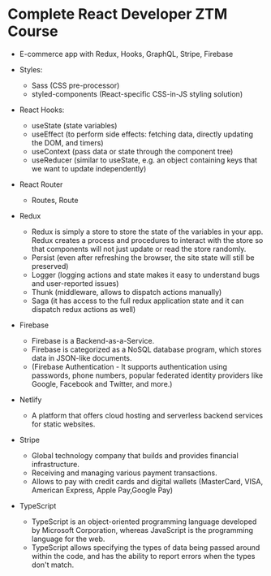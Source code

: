 # Complete React Developer ZTM Course


- E-commerce app with Redux, Hooks, GraphQL, Stripe, Firebase


- Styles:
    - Sass (CSS pre-processor)
    - styled-components (React-specific CSS-in-JS styling solution)


- React Hooks:
    - useState (state variables)
    - useEffect (to perform side effects: fetching data, directly updating the DOM, and timers)
    - useContext (pass data or state through the component tree)
    - useReducer (similar to useState, e.g. an object containing keys that we want to update independently)
  

- React Router
    - Routes, Route


- Redux
    - Redux is simply a store to store the state of the variables in your app. Redux creates a process and procedures to interact with the store so that components will not just update or read the store randomly.
    - Persist (even after refreshing the browser, the site state will still be preserved)
    - Logger (logging actions and state makes it easy to understand bugs and user-reported issues)
    - Thunk (middleware, allows to dispatch actions manually)
    - Saga (it has access to the full redux application state and it can dispatch redux actions as well)


- Firebase
    - Firebase is a Backend-as-a-Service.
    - Firebase is categorized as a NoSQL database program, which stores data in JSON-like documents.
    - (Firebase Authentication - It supports authentication using passwords, phone numbers, popular federated identity providers like Google, Facebook and Twitter, and more.)


- Netlify
    - A platform that offers cloud hosting and serverless backend services for static websites.


- Stripe
    - Global technology company that builds and provides financial infrastructure.
    - Receiving and managing various payment transactions.
    - Allows to pay with credit cards and digital wallets (MasterCard, VISA, American Express, Apple Pay,Google Pay)


- TypeScript
  - TypeScript is an object-oriented programming language developed by Microsoft Corporation, whereas JavaScript is the programming language for the web.
  - TypeScript allows specifying the types of data being passed around within the code, and has the ability to report errors when the types don't match.